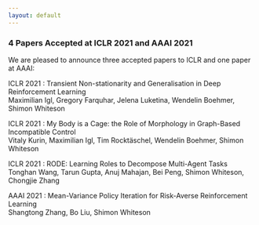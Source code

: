 ```yaml
---
layout: default
---
```


### 4 Papers Accepted at ICLR 2021 and AAAI 2021
We are pleased to announce three accepted papers to ICLR and one paper at AAAI:

ICLR 2021 : Transient Non-stationarity and Generalisation in Deep Reinforcement Learning  
Maximilian Igl, Gregory Farquhar, Jelena Luketina, Wendelin Boehmer, Shimon Whiteson

ICLR 2021 : My Body is a Cage: the Role of Morphology in Graph-Based Incompatible Control  
Vitaly Kurin, Maximilian Igl, Tim Rocktäschel, Wendelin Boehmer, Shimon Whiteson

ICLR 2021 : RODE: Learning Roles to Decompose Multi-Agent Tasks  
Tonghan Wang, Tarun Gupta, Anuj Mahajan, Bei Peng, Shimon Whiteson, Chongjie Zhang

AAAI 2021 : Mean-Variance Policy Iteration for Risk-Averse Reinforcement Learning  
Shangtong Zhang, Bo Liu, Shimon Whiteson